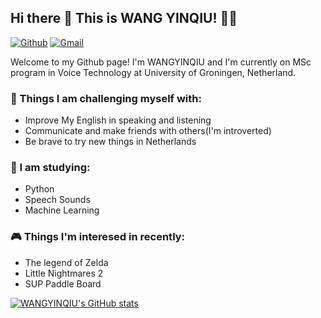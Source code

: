 ## Hi there 👋 This is WANG YINQIU! 😶‍🌫️

[![Github](https://img.shields.io/badge/-Github-000?style=flat&logo=Github&logoColor=white)](https://github.com/WANGYINQIU)
[![Gmail](https://img.shields.io/badge/-Gmail-c14438?style=flat&logo=Gmail&logoColor=white)](mailto:y.wang.283@student.rug.nl)

Welcome to my Github page! I'm WANGYINQIU and I'm currently on MSc program in Voice Technology at University of Groningen, Netherland.


### 💪 Things I am challenging myself with:
- Improve My English in speaking and listening
- Communicate and make friends with others(I'm introverted)
- Be brave to try new things in Netherlands

### 📖 I am studying:
- Python
- Speech Sounds
- Machine Learning

### 🎮 Things I'm interesed in recently:
- The legend of Zelda
- Little Nightmares 2
- SUP Paddle Board

[![WANGYINQIU's GitHub stats](https://github-readme-stats.vercel.app/api?username=WANGYINQIU)](http://github.com/WANGYINQIU/github-readme-stats)

